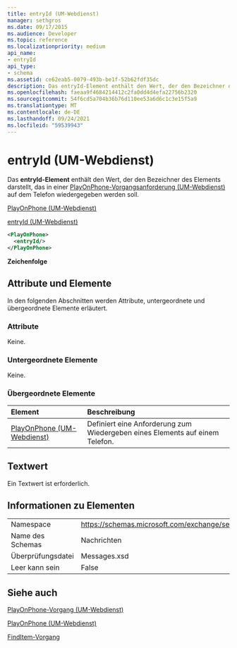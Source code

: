 ```yaml
---
title: entryId (UM-Webdienst)
manager: sethgros
ms.date: 09/17/2015
ms.audience: Developer
ms.topic: reference
ms.localizationpriority: medium
api_name:
- entryId
api_type:
- schema
ms.assetid: ce62eab5-0079-493b-be1f-52b62fdf35dc
description: Das entryId-Element enthält den Wert, der den Bezeichner des Elements darstellt, das in einer PlayOnPhone-Vorgangsanforderung (UM-Webdienst) auf dem Telefon wiedergegeben werden soll.
ms.openlocfilehash: faeaa9f4684214412c2fa0dd4d4efa22756b2320
ms.sourcegitcommit: 54f6cd5a704b36b76d110ee53a6d6c1c3e15f5a9
ms.translationtype: MT
ms.contentlocale: de-DE
ms.lasthandoff: 09/24/2021
ms.locfileid: "59539943"
---
```

# <a name="entryid-um-web-service"></a>entryId (UM-Webdienst)

Das **entryId-Element** enthält den Wert, der den Bezeichner des Elements darstellt, das in einer [PlayOnPhone-Vorgangsanforderung (UM-Webdienst)](playonphone-operation-um-web-service.md) auf dem Telefon wiedergegeben werden soll. 
  
[PlayOnPhone (UM-Webdienst)](playonphone-um-web-service.md)
  
[entryId (UM-Webdienst)](entryid-um-web-service.md)
  
```xml
<PlayOnPhone>
  <entryId/>
</PlayOnPhone>
```

 **Zeichenfolge**
## <a name="attributes-and-elements"></a>Attribute und Elemente

In den folgenden Abschnitten werden Attribute, untergeordnete und übergeordnete Elemente erläutert.
  
### <a name="attributes"></a>Attribute

Keine.
  
### <a name="child-elements"></a>Untergeordnete Elemente

Keine.
  
### <a name="parent-elements"></a>Übergeordnete Elemente

|**Element**|**Beschreibung**|
|:-----|:-----|
|[PlayOnPhone (UM-Webdienst)](playonphone-um-web-service.md) <br/> |Definiert eine Anforderung zum Wiedergeben eines Elements auf einem Telefon.  <br/> |
   
## <a name="text-value"></a>Textwert

Ein Textwert ist erforderlich.
  
## <a name="element-information"></a>Informationen zu Elementen

|||
|:-----|:-----|
|Namespace  <br/> |https://schemas.microsoft.com/exchange/services/2006/messages  <br/> |
|Name des Schemas  <br/> |Nachrichten  <br/> |
|Überprüfungsdatei  <br/> |Messages.xsd  <br/> |
|Leer kann sein  <br/> |False  <br/> |
   
## <a name="see-also"></a>Siehe auch



[PlayOnPhone-Vorgang (UM-Webdienst)](playonphone-operation-um-web-service.md)
  
[PlayOnPhone (UM-Webdienst)](playonphone-um-web-service.md)
  
[FindItem-Vorgang](finditem-operation.md)

